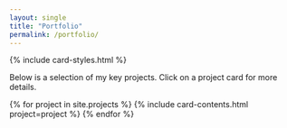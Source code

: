 ```yaml
---
layout: single
title: "Portfolio"
permalink: /portfolio/
---
```


{% include card-styles.html %}

Below is a selection of my key projects. Click on a project card for more details.

<div class="cards">
  {% for project in site.projects %}
    {% include card-contents.html project=project %}
  {% endfor %}
</div>